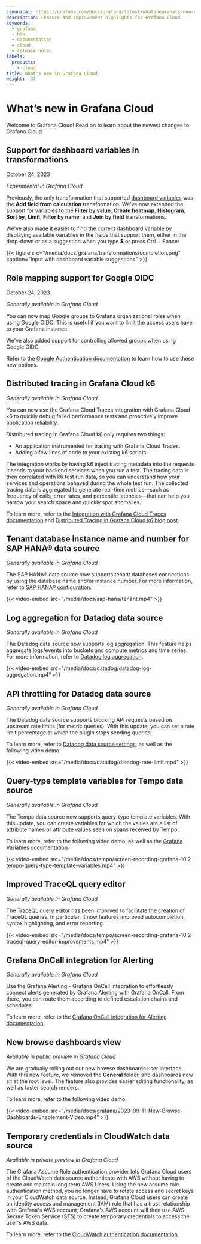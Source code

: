 ```yaml
---
canonical: https://grafana.com/docs/grafana/latest/whatsnew/whats-new-next/
description: Feature and improvement highlights for Grafana Cloud
keywords:
  - grafana
  - new
  - documentation
  - cloud
  - release notes
labels:
  products:
    - cloud
title: What's new in Grafana Cloud
weight: -37
---
```


# What’s new in Grafana Cloud

Welcome to Grafana Cloud! Read on to learn about the newest changes to Grafana Cloud.

## Support for dashboard variables in transformations

<!-- Oscar Kilhed, Victor Marin -->
<!-- already in on-prem -->

October 24, 2023

_Experimental in Grafana Cloud_

Previously, the only transformation that supported [dashboard variables](https://grafana.com/docs/grafana/<GRAFANA_VERSION>/dashboards/variables/) was the **Add field from calculation** transformation. We've now extended the support for variables to the **Filter by value**, **Create heatmap**, **Histogram**, **Sort by**, **Limit**, **Filter by name**, and **Join by field** transformations. 

We've also made it easier to find the correct dashboard variable by displaying available variables in the fields that support them, either in the drop-down or as a suggestion when you type **$** or press Ctrl + Space:

{{< figure src="/media/docs/grafana/transformations/completion.png" caption="Input with dashboard variable suggestions" >}}

## Role mapping support for Google OIDC

<!-- Jo Guerreiro -->
<!-- already in on-prem -->

October 24, 2023

_Generally available in Grafana Cloud_

You can now map Google groups to Grafana organizational roles when using Google OIDC.
This is useful if you want to limit the access users have to your Grafana instance.

We've also added support for controlling allowed groups when using Google OIDC.

Refer to the [Google Authentication documentation](https://grafana.com/docs/grafana/<GRAFANA_VERSION>/setup-grafana/configure-security/configure-authentication/google/) to learn how to use these new options.

## Distributed tracing in Grafana Cloud k6

<!-- Heitor Tashiro Sergent -->

_Generally available in Grafana Cloud_

You can now use the Grafana Cloud Traces integration with Grafana Cloud k6 to quickly debug failed performance tests and proactively improve application reliability.

Distributed tracing in Grafana Cloud k6 only requires two things:

- An application instrumented for tracing with Grafana Cloud Traces.
- Adding a few lines of code to your existing k6 scripts.

The integration works by having k6 inject tracing metadata into the requests it sends to your backend services when you run a test. The tracing data is then correlated with k6 test run data, so you can understand how your services and operations behaved during the whole test run. The collected tracing data is aggregated to generate real-time metrics—such as frequency of calls, error rates, and percentile latencies—that can help you narrow your search space and quickly spot anomalies.

To learn more, refer to the [Integration with Grafana Cloud Traces documentation](/docs/grafana-cloud/k6/analyze-results/integration-with-grafana-cloud-traces/) and [Distributed Tracing in Grafana Cloud k6 blog post](https://grafana.com/blog/2023/09/19/troubleshoot-failed-performance-tests-faster-with-distributed-tracing-in-grafana-cloud-k6/).

## Tenant database instance name and number for SAP HANA® data source

<!-- Miguel Palau -->
<!-- OSS, Enterprise -->

_Generally available in Grafana Cloud_

The SAP HANA® data source now supports tenant databases connections by using the database name and/or instance number. For more information, refer to [SAP HANA® configuration](/docs/plugins/grafana-saphana-datasource/latest/#configuration).

{{< video-embed src="/media/docs/sap-hana/tenant.mp4" >}}

## Log aggregation for Datadog data source

<!-- Taewoo Kim -->
<!-- OSS, Enterprise -->

_Generally available in Grafana Cloud_

The Datadog data source now supports log aggregation. This feature helps aggregate logs/events into buckets and compute metrics and time series. For more information, refer to [Datadog log aggregation](/docs/plugins/grafana-datadog-datasource/latest#logs-analytics--aggregation).

{{< video-embed src="/media/docs/datadog/datadog-log-aggregation.mp4" >}}

## API throttling for Datadog data source

<!-- Taewoo Kim -->
<!-- OSS, Enterprise -->

_Generally available in Grafana Cloud_

The Datadog data source supports blocking API requests based on upstream rate limits (for metric queries). With this update, you can set a rate limit percentage at which the plugin stops sending queries.

To learn more, refer to [Datadog data source settings](/docs/plugins/grafana-datadog-datasource/latest#configure-the-data-source), as well as the following video demo.

{{< video-embed src="/media/docs/datadog/datadog-rate-limit.mp4" >}}

## Query-type template variables for Tempo data source

<!-- Fabrizio Casati -->
<!-- OSS, Enterprise -->

_Generally available in Grafana Cloud_

The Tempo data source now supports query-type template variables. With this update, you can create variables for which the values are a list of attribute names or attribute values seen on spans received by Tempo.

To learn more, refer to the following video demo, as well as the [Grafana Variables documentation](/docs/grafana/next/dashboards/variables/).

{{< video-embed src="/media/docs/tempo/screen-recording-grafana-10.2-tempo-query-type-template-variables.mp4" >}}

## Improved TraceQL query editor

<!-- Fabrizio Casati -->
<!-- OSS, Enterprise -->

_Generally available in Grafana Cloud_

The [TraceQL query editor](https://grafana.com/docs/tempo/latest/traceql/#traceql-query-editor) has been improved to facilitate the creation of TraceQL queries. In particular, it now features improved autocompletion, syntax highlighting, and error reporting.

{{< video-embed src="/media/docs/tempo/screen-recording-grafana-10.2-traceql-query-editor-improvements.mp4" >}}

## Grafana OnCall integration for Alerting

<!-- Brenda Muir -->
<!-- OSS, Enterprise -->

_Generally available in Grafana Cloud_

Use the Grafana Alerting - Grafana OnCall integration to effortlessly connect alerts generated by Grafana Alerting with Grafana OnCall. From there, you can route them according to defined escalation chains and schedules.

To learn more, refer to the [Grafana OnCall integration for Alerting documentation](/docs/grafana/next/alerting/alerting-rules/manage-contact-points/configure-oncall/).

## New browse dashboards view

<!-- Yaelle Chaudy for Frontend Platform -->
<!-- OSS, Enterprise -->

_Available in public preview in Grafana Cloud_

We are gradually rolling out our new browse dashboards user interface. With this new feature, we removed the **General** folder, and dashboards now sit at the root level. The feature also provides easier editing functionality, as well as faster search renders.

To learn more, refer to the following video demo.

{{< video-embed src="/media/docs/grafana/2023-09-11-New-Browse-Dashboards-Enablement-Video.mp4" >}}

## Temporary credentials in CloudWatch data source

<!-- Michael Mandrus, Ida Štambuk, Sarah Zinger  -->
<!-- Cloud -->

_Available in private preview in Grafana Cloud_

The Grafana Assume Role authentication provider lets Grafana Cloud users of the CloudWatch data source authenticate with AWS without having to create and maintain long term AWS Users. Using the new assume role authentication method, you no longer have to rotate access and secret keys in your CloudWatch data source. Instead, Grafana Cloud users can create an identity access and management (IAM) role that has a trust relationship with Grafana's AWS account; Grafana's AWS account will then use AWS Secure Token Service (STS) to create temporary credentials to access the user's AWS data.

To learn more, refer to the [CloudWatch authentication documentation](/docs/grafana/next/datasources/aws-cloudwatch/aws-authentication).

